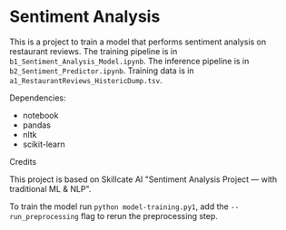 # Sentiment Analysis

This is a project to train a model that performs sentiment analysis on restaurant reviews.
The training pipeline is in `b1_Sentiment_Analysis_Model.ipynb`.
The inference pipeline is in `b2_Sentiment_Predictor.ipynb`.
Training data is in `a1_RestaurantReviews_HistoricDump.tsv`.

Dependencies:

- notebook
- pandas
- nltk
- scikit-learn

Credits

This project is based on Skillcate AI "Sentiment Analysis Project — with traditional ML & NLP".

To train the model run `python model-training.py1`, add the `--run_preprocessing` flag to rerun the preprocessing step.